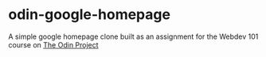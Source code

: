 # odin-google-homepage

A simple google homepage clone built as an assignment for the Webdev 101 course on [The Odin Project](https://www.theodinproject.com/courses/web-development-101/lessons/html-css)